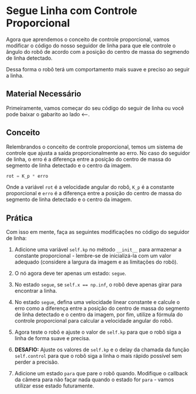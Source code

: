 # Segue Linha com Controle Proporcional

Agora que aprendemos o conceito de controle proporcional, vamos modificar o código do nosso seguidor de linha para que ele controle o ângulo do robô de acordo com a posição do centro de massa do segmendo de linha detectado.

Dessa forma o robô terá um comportamento mais suave e preciso ao seguir a linha.

## Material Necessário

Primeiramente, vamos começar do seu código do seguir de linha ou você pode baixar o gabarito ao lado <--.

## Conceito

Relembrandos o conceito de controle proporcional, temos um sistema de controle que ajusta a saída proporcionalmente ao erro. No caso do seguidor de linha, o erro é a diferença entre a posição do centro de massa do segmento de linha detectado e o centro da imagem.

```python
rot = K_p * erro
```

Onde a variável `rot` é a velocidade angular do robô, `K_p` é a constante proporcional e `erro` é a diferença entre a posição do centro de massa do segmento de linha detectado e o centro da imagem.

## Prática

Com isso em mente, faça as seguintes modificações no código do seguidor de linha:

1. Adicione uma variável `self.kp` no método `__init__` para armazenar a constante proporcional - lembre-se de inicializá-la com um valor adequado (considere a largura da imagem e as limitações do robô).

2. O nó agora deve ter apenas um estado: `segue`.

3. No estado `segue`, se `self.x == np.inf`, o robô deve apenas girar para encontrar a linha.

4. No estado `segue`, defina uma velocidade linear constante e calcule o erro como a diferença entre a posição do centro de massa do segmento de linha detectado e o centro da imagem, por fim, utilize a fórmula do controle proporcional para calcular a velocidade angular do robô.

5. Agora teste o robô e ajuste o valor de `self.kp` para que o robô siga a linha de forma suave e precisa.

6. **DESAFIO:** Ajuste os valores de `self.kp` e o delay da chamada da função `self.control` para que o robô siga a linha o mais rápido possível sem perder a precisão.

7. Adicione um estado `para` que pare o robô quando. Modifique o callback da câmera para não façar nada quando o estado for `para` - vamos utilizar esse estado futuramente.

